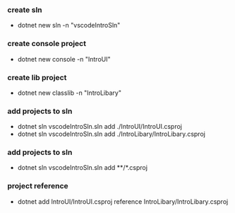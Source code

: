 ### create sln
- dotnet new sln -n "vscodeIntroSln"
### create console project
- dotnet new console -n "IntroUI"
### create lib project
- dotnet new classlib -n "IntroLibary"
### add projects to sln
- dotnet sln vscodeIntroSln.sln add ./IntroUI/IntroUI.csproj
- dotnet sln vscodeIntroSln.sln add ./IntroLibary/IntroLibary.csproj
### add projects to sln
- dotnet sln vscodeIntroSln.sln add **/*.csproj

### project reference
- dotnet add IntroUI/IntroUI.csproj reference IntroLibary/IntroLibary.csproj

### 
